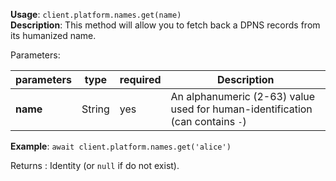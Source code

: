**Usage**: `client.platform.names.get(name)`    
**Description**: This method will allow you to fetch back a DPNS records from its humanized name. 

Parameters: 

| parameters                | type      | required       | Description                                                                   |  
|---------------------------|-----------|----------------| ----------------------------------------------------------------------------- |
| **name**                  | String    | yes            | An alphanumeric (2-63) value used for human-identification (can contains `-`) |

**Example**: `await client.platform.names.get('alice')`

Returns : Identity (or `null` if do not exist).
